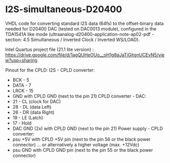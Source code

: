 # I2S-simultaneous-D20400
VHDL code for converting standard I2S data (64fs) to the offset-binary data needed for D20400 DAC (tested on DAC0013 module), configured in the TDA1541A like mode (ultraanalog-d20400-application-note-ap02-pdf - section: 4.5 Simultaneous / Inverted Clock / Inverted WS/LOAD).

Intel Quartus project file (21.1 lite version) : https://drive.google.com/file/d/1agQUHeOUo__oH1g8aJaTiGjtgnUCEvN5/view?usp=sharing


Pinout for the CPLD:
I2S - CPLD converter:
- BCK - 5
- DATA - 7
- LRCK - 15
- GND with CPLD GND (next to the pin 21)
CPLD converter - DAC:
- 21 - CL (clock for DAC)
- 28 - DL (data Left)
- 26 - DR (data Right)
- 19 - LE (Latch)
- 17 - Hold
- DAC GND (2x) with CPLD GND (next to the pin 21)
Power supply - CPLD converter:
- psu +5V with CPLD +5V pin (next to the pin 56 or the black power connector) ... or alternatively a higher voltage (max. +12Vdc)
- psu GND with CPLD GND pin (next to the pin 55 or the black power connector)

